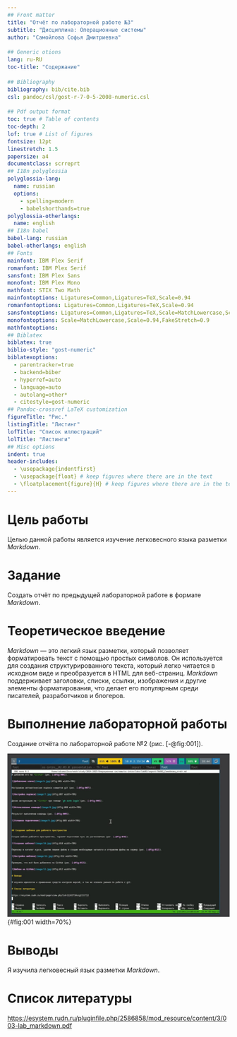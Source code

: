 ```yaml
---
## Front matter
title: "Отчёт по лабораторной работе №3"
subtitle: "Дисциплина: Операционные системы"
author: "Самойлова Софья Дмитриевна"

## Generic otions
lang: ru-RU
toc-title: "Содержание"

## Bibliography
bibliography: bib/cite.bib
csl: pandoc/csl/gost-r-7-0-5-2008-numeric.csl

## Pdf output format
toc: true # Table of contents
toc-depth: 2
lof: true # List of figures
fontsize: 12pt
linestretch: 1.5
papersize: a4
documentclass: scrreprt
## I18n polyglossia
polyglossia-lang:
  name: russian
  options:
	- spelling=modern
	- babelshorthands=true
polyglossia-otherlangs:
  name: english
## I18n babel
babel-lang: russian
babel-otherlangs: english
## Fonts
mainfont: IBM Plex Serif
romanfont: IBM Plex Serif
sansfont: IBM Plex Sans
monofont: IBM Plex Mono
mathfont: STIX Two Math
mainfontoptions: Ligatures=Common,Ligatures=TeX,Scale=0.94
romanfontoptions: Ligatures=Common,Ligatures=TeX,Scale=0.94
sansfontoptions: Ligatures=Common,Ligatures=TeX,Scale=MatchLowercase,Scale=0.94
monofontoptions: Scale=MatchLowercase,Scale=0.94,FakeStretch=0.9
mathfontoptions:
## Biblatex
biblatex: true
biblio-style: "gost-numeric"
biblatexoptions:
  - parentracker=true
  - backend=biber
  - hyperref=auto
  - language=auto
  - autolang=other*
  - citestyle=gost-numeric
## Pandoc-crossref LaTeX customization
figureTitle: "Рис."
listingTitle: "Листинг"
lofTitle: "Список иллюстраций"
lolTitle: "Листинги"
## Misc options
indent: true
header-includes:
  - \usepackage{indentfirst}
  - \usepackage{float} # keep figures where there are in the text
  - \floatplacement{figure}{H} # keep figures where there are in the text
---
```


# Цель работы

Целью данной работы является изучение легковесного языка разметки *Markdown*.

# Задание

Создать отчёт по предыдущей лабораторной работе в формате *Markdown*.

# Теоретическое введение

*Markdown* — это легкий язык разметки, который позволяет форматировать текст с помощью простых символов. Он используется для создания структурированного текста, который легко читается в исходном виде и преобразуется в HTML для веб-страниц. *Markdown* поддерживает заголовки, списки, ссылки, изображения и другие элементы форматирования, что делает его популярным среди писателей, разработчиков и блогеров.

# Выполнение лабораторной работы

Создание отчёта по лабораторной работе №2 (рис. [-@fig:001]).

![Создание отчёта](image/1.jpg){#fig:001 width=70%}

# Выводы

Я изучила легковесный язык разметки *Markdown*.

# Список литературы
 
https://esystem.rudn.ru/pluginfile.php/2586858/mod_resource/content/3/003-lab_markdown.pdf